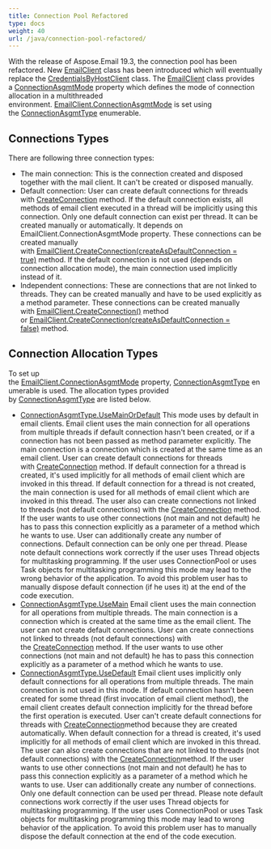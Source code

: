```yaml
---
title: Connection Pool Refactored
type: docs
weight: 40
url: /java/connection-pool-refactored/
---
```


With the release of Aspose.Email 19.3, the connection pool has been refactored. New [EmailClient](https://reference.aspose.com/email/java/com.aspose.email/EmailClient) class has been introduced which will eventually replace the [CredentialsByHostClient](https://reference.aspose.com/error/404?path=email/java/com.aspose.email/CredentialsByHostClient) class. The [EmailClient](https://reference.aspose.com/email/java/com.aspose.email/EmailClient) class provides a [ConnectionAsgmtMode](https://reference.aspose.com/email/java/com.aspose.email/EmailClient#getConnectionAsgmtMode\(\)) property which defines the mode of connection allocation in a multithreaded environment. [EmailClient.ConnectionAsgmtMode](https://reference.aspose.com/email/java/com.aspose.email/EmailClient#getConnectionAsgmtMode\(\)) is set using the [ConnectionAsgmtType](https://reference.aspose.com/email/java/com.aspose.email/ConnectionAsgmtType) enumerable.
## **Connections Types**
There are following three connection types:

- The main connection:
  This is the connection created and disposed together with the mail client. It can't be created or disposed manually.
- Default connection:
  User can create default connections for threads with [CreateConnection](https://reference.aspose.com/email/java/com.aspose.email/EmailClient#createConnection\(\)) method. If the default connection exists, all methods of email client executed in a thread will be implicitly using this connection. Only one default connection can exist per thread. It can be created manually or automatically. It depends on EmailClient.ConnectionAsgmtMode property. These connections can be created manually with [EmailClient.CreateConnection(createAsDefaultConnection = true)](https://reference.aspose.com/email/java/com.aspose.email/EmailClient#createConnection\(boolean\)) method. If the default connection is not used (depends on connection allocation mode), the main connection used implicitly instead of it.
- Independent connections:
  These are connections that are not linked to threads. They can be created manually and have to be used explicitly as a method parameter. These connections can be created manually with [EmailClient.CreateConnection()](https://reference.aspose.com/email/java/com.aspose.email/EmailClient#createConnection\(\)) method or [EmailClient.CreateConnection(createAsDefaultConnection = false)](https://reference.aspose.com/email/java/com.aspose.email/EmailClient#createConnection\(boolean\)) method.
## **Connection Allocation Types**
To set up the [EmailClient.ConnectionAsgmtMode](https://reference.aspose.com/email/java/com.aspose.email/EmailClient#getConnectionAsgmtMode\(\)) property, [ConnectionAsgmtType](https://reference.aspose.com/email/java/com.aspose.email/ConnectionAsgmtType) enumerable is used. The allocation types provided by [ConnectionAsgmtType](https://reference.aspose.com/email/java/com.aspose.email/ConnectionAsgmtType) are listed below.

- [ConnectionAsgmtType.UseMainOrDefault](https://reference.aspose.com/email/java/com.aspose.email/ConnectionAsgmtType#UseMainOrDefault)
  This mode uses by default in email clients. Email client uses the main connection for all operations from multiple threads if default connection hasn't been created, or if a connection has not been passed as method parameter explicitly. The main connection is a connection which is created at the same time as an email client. User can create default connections for threads with [CreateConnection](https://reference.aspose.com/email/java/com.aspose.email/EmailClient#createConnection\(\)) method. If default connection for a thread is created, it's used implicitly for all methods of email client which are invoked in this thread. If default connection for a thread is not created, the main connection is used for all methods of email client which are invoked in this thread. The user also can create connections not linked to threads (not default connections) with the [CreateConnection](https://reference.aspose.com/email/java/com.aspose.email/EmailClient#createConnection\(\)) method. If the user wants to use other connections (not main and not default) he has to pass this connection explicitly as a parameter of a method which he wants to use. User can additionally create any number of connections. Default connection can be only one per thread. Please note default connections work correctly if the user uses Thread objects for multitasking programming. If the user uses ConnectionPool or uses Task objects for multitasking programming this mode may lead to the wrong behavior of the application. To avoid this problem user has to manually dispose default connection (if he uses it) at the end of the code execution.
- [ConnectionAsgmtType.UseMain](https://reference.aspose.com/email/java/com.aspose.email/ConnectionAsgmtType#UseMain)
  Email client uses the main connection for all operations from multiple threads. The main connection is a connection which is created at the same time as the email client. The user can not create default connections. User can create connections not linked to threads (not default connections) with the [CreateConnection](https://reference.aspose.com/email/java/com.aspose.email/EmailClient#createConnection\(\)) method. If the user wants to use other connections (not main and not default) he has to pass this connection explicitly as a parameter of a method which he wants to use. 
- [ConnectionAsgmtType.UseDefault](https://reference.aspose.com/email/java/com.aspose.email/ConnectionAsgmtType#UseDefault)
  Email client uses implicitly only default connections for all operations from multiple threads. The main connection is not used in this mode. If default connection hasn't been created for some thread (first invocation of email client method), the email client creates default connection implicitly for the thread before the first operation is executed. User can't create default connections for threads with [CreateConnection](https://reference.aspose.com/email/java/com.aspose.email/EmailClient#createConnection\(\))method because they are created automatically. When default connection for a thread is created, it's used implicitly for all methods of email client which are invoked in this thread. The user can also create connections that are not linked to threads (not default connections) with the [CreateConnection](https://reference.aspose.com/email/java/com.aspose.email/EmailClient#createConnection\(\))method. If the user wants to use other connections (not main and not default) he has to pass this connection explicitly as a parameter of a method which he wants to use. User can additionally create any number of connections. Only one default connection can be used per thread. Please note default connections work correctly if the user uses Thread objects for multitasking programming. If the user uses ConnectionPool or uses Task objects for multitasking programming this mode may lead to wrong behavior of the application. To avoid this problem user has to manually dispose the default connection at the end of the code execution.
